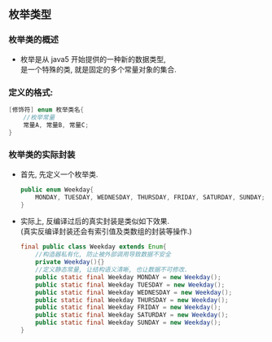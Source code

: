 ## 枚举类型
### 枚举类的概述
- 枚举是从 java5 开始提供的一种新的数据类型,  
  是一个特殊的类, 就是固定的多个常量对象的集合.

### 定义的格式:   
  ```java
  [修饰符] enum 枚举类名{
      //枚举常量
      常量A, 常量B, 常量C;
  }
  ```

### 枚举类的实际封装
- 首先, 先定义一个枚举类.  
  ```java
  public enum Weekday{
      MONDAY, TUESDAY, WEDNESDAY, THURSDAY, FRIDAY, SATURDAY, SUNDAY;
  }
  ```
- 实际上, 反编译过后的真实封装是类似如下效果.   
  (真实反编译封装还会有索引值及类数组的封装等操作.)  
  ```java
  final public class Weekday extends Enum{
      //构造器私有化, 防止被外部调用导致数据不安全
      private Weekday(){}
      //定义静态常量, 让结构语义清晰, 也让数据不可修改.
      public static final Weekday MONDAY = new Weekday();
      public static final Weekday TUESDAY = new Weekday();
      public static final Weekday WEDNESDAY = new Weekday();
      public static final Weekday THURSDAY = new Weekday();
      public static final Weekday FRIDAY = new Weekday();
      public static final Weekday SATURDAY = new Weekday();
      public static final Weekday SUNDAY = new Weekday();
  }
  ```